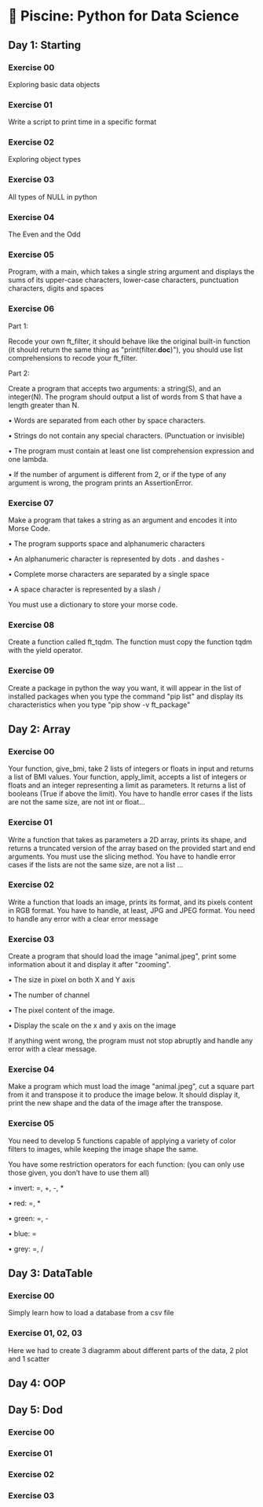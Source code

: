 # 📖 Piscine: Python for Data Science

## Day 1: Starting

### Exercise 00

Exploring basic data objects 

### Exercise 01

Write a script to print time in a specific format

### Exercise 02

Exploring object types

### Exercise 03

All types of NULL in python

### Exercise 04

The Even and the Odd

### Exercise 05

Program, with a main, which takes
a single string argument and displays the sums of its upper-case characters, lower-case
characters, punctuation characters, digits and spaces

### Exercise 06

Part 1:

Recode your own ft_filter, it should behave like the original built-in function
(it should return the same thing as "print(filter.__doc__)"), you should use list comprehensions to recode your ft_filter.

Part 2:

Create a program that accepts two arguments: a string(S), and an integer(N). The program should output a list of words from S that have a length greater than N.

• Words are separated from each other by space characters.

• Strings do not contain any special characters. (Punctuation or invisible)

• The program must contain at least one list comprehension expression and one
lambda.

• If the number of argument is different from 2, or if the type of any argument is wrong,
the program prints an AssertionError.

### Exercise 07

Make a program that takes a string as an argument and encodes it into Morse Code.

• The program supports space and alphanumeric characters

• An alphanumeric character is represented by dots . and dashes -

• Complete morse characters are separated by a single space

• A space character is represented by a slash /

You must use a dictionary to store your morse code.

### Exercise 08

Create a function called ft_tqdm.
The function must copy the function tqdm with the yield operator.

### Exercise 09

Create a package in python the way you want, it will appear in the list of
installed packages when you type the command "pip list" and display its characteristics
when you type "pip show -v ft_package"

## Day 2: Array

### Exercise 00

Your function, give_bmi, take 2 lists of integers or floats in input and returns a list
of BMI values.
Your function, apply_limit, accepts a list of integers or floats and an integer representing
a limit as parameters. It returns a list of booleans (True if above the limit).
You have to handle error cases if the lists are not the same size, are not int or float...

### Exercise 01

Write a function that takes as parameters a 2D array, prints its shape, and returns a
truncated version of the array based on the provided start and end arguments.
You must use the slicing method.
You have to handle error cases if the lists are not the same size, are not a list ...

### Exercise 02

Write a function that loads an image, prints its format, and its pixels
content in RGB format.
You have to handle, at least, JPG and JPEG format.
You need to handle any error with a clear error message

### Exercise 03

Create a program that should load the image "animal.jpeg", print some information
about it and display it after "zooming".

• The size in pixel on both X and Y axis

• The number of channel

• The pixel content of the image.

• Display the scale on the x and y axis on the image

If anything went wrong, the program must not stop abruptly and handle any error
with a clear message.

### Exercise 04

Make a program which must load the image "animal.jpeg", cut a square part from it
and transpose it to produce the image below. It should display it, print the new shape
and the data of the image after the transpose.

### Exercise 05

You need to develop 5 functions capable of applying a variety of color filters to images,
while keeping the image shape the same.

You have some restriction operators for each function: (you can only use those given,
you don’t have to use them all)

• invert: =, +, -, *

• red: =, *

• green: =, -

• blue: =

• grey: =, /


## Day 3: DataTable

### Exercise 00

Simply learn how to load a database from a csv file

### Exercise 01, 02, 03

Here we had to create 3 diagramm about different parts of the data, 2 plot and 1 scatter

## Day 4: OOP



## Day 5: Dod

### Exercise 00



### Exercise 01



### Exercise 02



### Exercise 03



